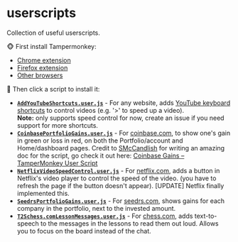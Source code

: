 # userscripts

Collection of useful userscripts.

🐵 First install Tampermonkey:
- [Chrome extension](https://chrome.google.com/webstore/detail/tampermonkey/dhdgffkkebhmkfjojejmpbldmpobfkfo)
- [Firefox extension](https://addons.mozilla.org/en-US/firefox/addon/tampermonkey/)
- [Other browsers](https://www.tampermonkey.net/index.php?ext=dhdg)

📜 Then click a script to install it:

- **[`AddYouTubeShortcuts.user.js`](https://raw.githubusercontent.com/kevduc/userscripts/master/AddYouTubeShortcuts.user.js)** - For any website, adds [YouTube keyboard shortcuts](https://support.google.com/youtube/answer/7631406) to control videos (e.g. '>' to speed up a video).  
  **Note:** only supports speed control for now, create an issue if you need support for more shortcuts.
- **[`CoinbasePortfolioGains.user.js`](https://raw.githubusercontent.com/kevduc/userscripts/master/CoinbasePortfolioGains.user.js)** - For [coinbase.com](https://coinbase.com), to show one's gain in green or loss in red, on both the Portfolio/account and Home/dashboard pages. Credit to [SMcCandlish](https://github.com/SMcCandlish) for writing an amazing doc for the script, go check it out here: [Coinbase Gains – TamperMonkey User Script](https://github.com/SMcCandlish/Coinbase_Gains_Tampermonkey_Script)
- **[`NetflixVideoSpeedControl.user.js`](https://raw.githubusercontent.com/kevduc/userscripts/master/NetflixVideoSpeedControl.user.js)** - For [netflix.com](https://netflix.com), adds a button in Netflix's video player to control the speed of the video. (you have to refresh the page if the button doesn't appear). [UPDATE] Netflix finally implemented this.
- **[`SeedrsPortfolioGains.user.js`](https://raw.githubusercontent.com/kevduc/userscripts/master/SeedrsPortfolioGains.user.js)** - For [seedrs.com](https://seedrs.com), shows gains for each company in the portfolio, next to the invested amount.
- **[`T2Schess.comLessonMessages.user.js`](https://raw.githubusercontent.com/kevduc/userscripts/master/T2Schess.comLessonMessages.user.js)** - For [chess.com](https://chess.com), adds text-to-speech to the messages in the lessons to read them out loud. Allows you to focus on the board instead of the chat.
